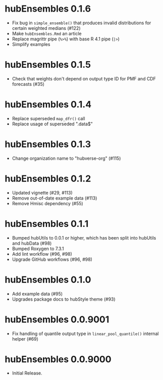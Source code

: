 # hubEnsembles 0.1.6

* Fix bug in `simple_ensemble()` that produces invalid distributions for certain weighted medians (#122)
* Make `hubEnsembles.Rmd` an article
* Replace magrittr pipe (`%>%`) with base R 4.1 pipe (`|>`)
* Simplify examples

# hubEnsembles 0.1.5

* Check that weights don't depend on output type ID for PMF and CDF forecasts (#35)

# hubEnsembles 0.1.4

* Replace superseded `map_dfr()` call
* Replace usage of superseded ".data$"

# hubEnsembles 0.1.3

* Change organization name to "hubverse-org" (#115)

# hubEnsembles 0.1.2

* Updated vignette (#29, #113)
* Remove out-of-date example data (#113)
* Remove Hmisc dependency (#55)

# hubEnsembles 0.1.1

* Bumped hubUtils to 0.0.1 or higher, which has been split into hubUtils and hubData (#98)
* Bumped Roxygen to 7.3.1
* Add lint workflow (#96, #98)
* Upgrade GitHub workflows (#96, #98)

# hubEnsembles 0.1.0

* Add example data (#95)
* Upgrades package docs to hubStyle theme (#93)

# hubEnsembles 0.0.9001

* Fix handling of quantile output type in `linear_pool_quantile()` internal helper (#69)

# hubEnsembles 0.0.9000

* Initial Release.
